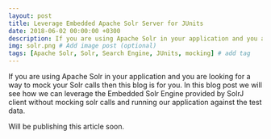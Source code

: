 ```yaml
---
layout: post
title: Leverage Embedded Apache Solr Server for JUnits
date: 2018-06-02 00:00:00 +0300
description: If you are using Apache Solr in your application and you are looking for a way to mock your Solr calls then this blog is for you. In this blog post we will see how we can leverage the Embedded Solr Engine provided by SolrJ client without mocking solr calls and running our application against the test data. # Add post description (optional)
img: solr.png # Add image post (optional)
tags: [Apache Solr, Solr, Search Engine, JUnits, mocking] # add tag
---
```

If you are using Apache Solr in your application and you are looking for a way to mock your Solr calls then this blog is for you. In this blog post we will see how we can leverage the Embedded Solr Engine provided by SolrJ client without mocking solr calls and running our application against the test data.

 Will be publishing this article soon.
